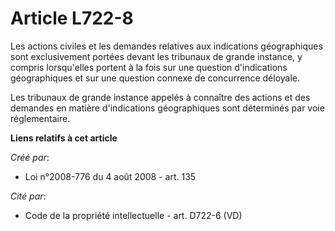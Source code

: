 # Article L722-8

Les actions civiles et les demandes relatives aux indications géographiques sont exclusivement portées devant les tribunaux
de grande instance, y compris lorsqu'elles portent à la fois sur une question d'indications géographiques et sur une question
connexe de concurrence déloyale. 

Les tribunaux de grande instance appelés à connaître des actions et des demandes en matière d'indications géographiques sont
déterminés par voie réglementaire.

**Liens relatifs à cet article**

_Créé par_:

  - Loi n°2008-776 du 4 août 2008 - art. 135

_Cité par_:

  - Code de la propriété intellectuelle - art. D722-6 (VD)
